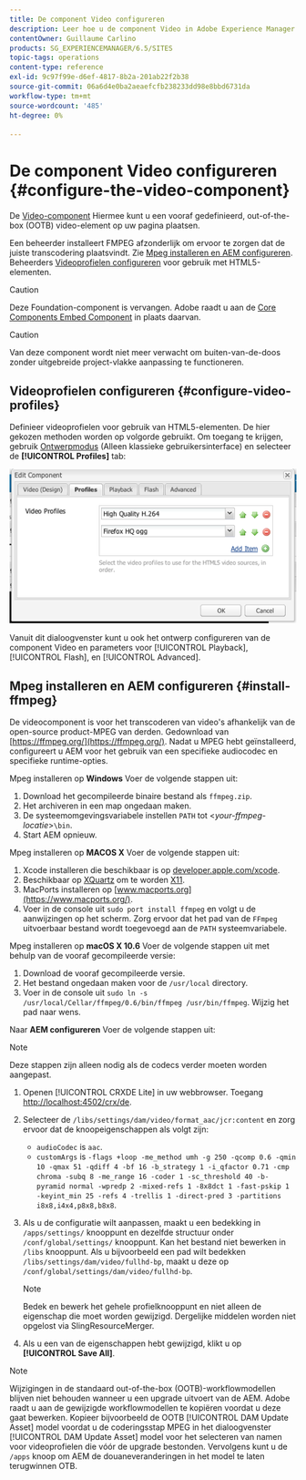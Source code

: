 ```yaml
---
title: De component Video configureren
description: Leer hoe u de component Video in Adobe Experience Manager kunt gebruiken om een vooraf gedefinieerd, out-of-box video-element op uw pagina te plaatsen.
contentOwner: Guillaume Carlino
products: SG_EXPERIENCEMANAGER/6.5/SITES
topic-tags: operations
content-type: reference
exl-id: 9c97f99e-d6ef-4817-8b2a-201ab22f2b38
source-git-commit: 06a6d4e0ba2aeaefcfb238233dd98e8bbd6731da
workflow-type: tm+mt
source-wordcount: '485'
ht-degree: 0%

---
```


# De component Video configureren {#configure-the-video-component}

De [Video-component](/help/sites-authoring/default-components-foundation.md#video) Hiermee kunt u een vooraf gedefinieerd, out-of-the-box (OOTB) video-element op uw pagina plaatsen.

Een beheerder installeert FMPEG afzonderlijk om ervoor te zorgen dat de juiste transcodering plaatsvindt. Zie [Mpeg installeren en AEM configureren](#install-ffmpeg). Beheerders [Videoprofielen configureren](#configure-video-profiles) voor gebruik met HTML5-elementen.

>[!CAUTION]
>
>Deze Foundation-component is vervangen. Adobe raadt u aan de [Core Components Embed Component](https://experienceleague.adobe.com/docs/experience-manager-core-components/using/wcm-components/embed.html) in plaats daarvan.

>[!CAUTION]
>
>Van deze component wordt niet meer verwacht om buiten-van-de-doos zonder uitgebreide project-vlakke aanpassing te functioneren.

## Videoprofielen configureren {#configure-video-profiles}

Definieer videoprofielen voor gebruik van HTML5-elementen. De hier gekozen methoden worden op volgorde gebruikt. Om toegang te krijgen, gebruik [Ontwerpmodus](/help/sites-authoring/default-components-designmode.md) (Alleen klassieke gebruikersinterface) en selecteer de **[!UICONTROL Profiles]** tab:

![chlimage_1-317](assets/chlimage_1-317.png)

Vanuit dit dialoogvenster kunt u ook het ontwerp configureren van de component Video en parameters voor [!UICONTROL Playback], [!UICONTROL Flash], en [!UICONTROL Advanced].

## Mpeg installeren en AEM configureren {#install-ffmpeg}

De videocomponent is voor het transcoderen van video&#39;s afhankelijk van de open-source product-MPEG van derden. Gedownload van [https://ffmpeg.org/](https://ffmpeg.org/). Nadat u MPEG hebt geïnstalleerd, configureert u AEM voor het gebruik van een specifieke audiocodec en specifieke runtime-opties.

Mpeg installeren op **Windows** Voer de volgende stappen uit:

1. Download het gecompileerde binaire bestand als `ffmpeg.zip`.
1. Het archiveren in een map ongedaan maken.
1. De systeemomgevingsvariabele instellen `PATH` tot &lt;*your-ffmpeg-locatie*>`\bin`.
1. Start AEM opnieuw.

Mpeg installeren op **MACOS X** Voer de volgende stappen uit:

1. Xcode installeren die beschikbaar is op [developer.apple.com/xcode](https://developer.apple.com/xcode/).
1. Beschikbaar op [XQuartz](https://www.xquartz.org) om te worden [X11](https://support.apple.com/en-us/100724).
1. MacPorts installeren op [www.macports.org](https://www.macports.org/).
1. Voer in de console uit `sudo port install ffmpeg` en volgt u de aanwijzingen op het scherm. Zorg ervoor dat het pad van de `FFmpeg` uitvoerbaar bestand wordt toegevoegd aan de `PATH` systeemvariabele.

Mpeg installeren op **macOS X 10.6** Voer de volgende stappen uit met behulp van de vooraf gecompileerde versie:

1. Download de vooraf gecompileerde versie.
1. Het bestand ongedaan maken voor de `/usr/local` directory.
1. Voer in de console uit `sudo ln -s /usr/local/Cellar/ffmpeg/0.6/bin/ffmpeg /usr/bin/ffmpeg`. Wijzig het pad naar wens.

Naar **AEM configureren** Voer de volgende stappen uit:

>[!NOTE]
>
>Deze stappen zijn alleen nodig als de codecs verder moeten worden aangepast.

1. Openen [!UICONTROL CRXDE Lite] in uw webbrowser. Toegang [http://localhost:4502/crx/de](http://localhost:4502/crx/de).
2. Selecteer de `/libs/settings/dam/video/format_aac/jcr:content` en zorg ervoor dat de knoopeigenschappen als volgt zijn:

   * `audioCodec` is `aac`.
   * `customArgs` is `-flags +loop -me_method umh -g 250 -qcomp 0.6 -qmin 10 -qmax 51 -qdiff 4 -bf 16 -b_strategy 1 -i_qfactor 0.71 -cmp chroma -subq 8 -me_range 16 -coder 1 -sc_threshold 40 -b-pyramid normal -wpredp 2 -mixed-refs 1 -8x8dct 1 -fast-pskip 1 -keyint_min 25 -refs 4 -trellis 1 -direct-pred 3 -partitions i8x8,i4x4,p8x8,b8x8`.

3. Als u de configuratie wilt aanpassen, maakt u een bedekking in `/apps/settings/` knooppunt en dezelfde structuur onder `/conf/global/settings/` knooppunt. Kan het bestand niet bewerken in `/libs` knooppunt. Als u bijvoorbeeld een pad wilt bedekken `/libs/settings/dam/video/fullhd-bp`, maakt u deze op `/conf/global/settings/dam/video/fullhd-bp`.

   >[!NOTE]
   >
   >Bedek en bewerk het gehele profielknooppunt en niet alleen de eigenschap die moet worden gewijzigd. Dergelijke middelen worden niet opgelost via SlingResourceMerger.

4. Als u een van de eigenschappen hebt gewijzigd, klikt u op **[!UICONTROL Save All]**.

>[!NOTE]
>
>Wijzigingen in de standaard out-of-the-box (OOTB)-workflowmodellen blijven niet behouden wanneer u een upgrade uitvoert van de AEM. Adobe raadt u aan de gewijzigde workflowmodellen te kopiëren voordat u deze gaat bewerken. Kopieer bijvoorbeeld de OOTB [!UICONTROL DAM Update Asset] model voordat u de coderingsstap MPEG in het dialoogvenster [!UICONTROL DAM Update Asset] model voor het selecteren van namen voor videoprofielen die vóór de upgrade bestonden. Vervolgens kunt u de `/apps` knoop om AEM de douaneveranderingen in het model te laten terugwinnen OTB.
